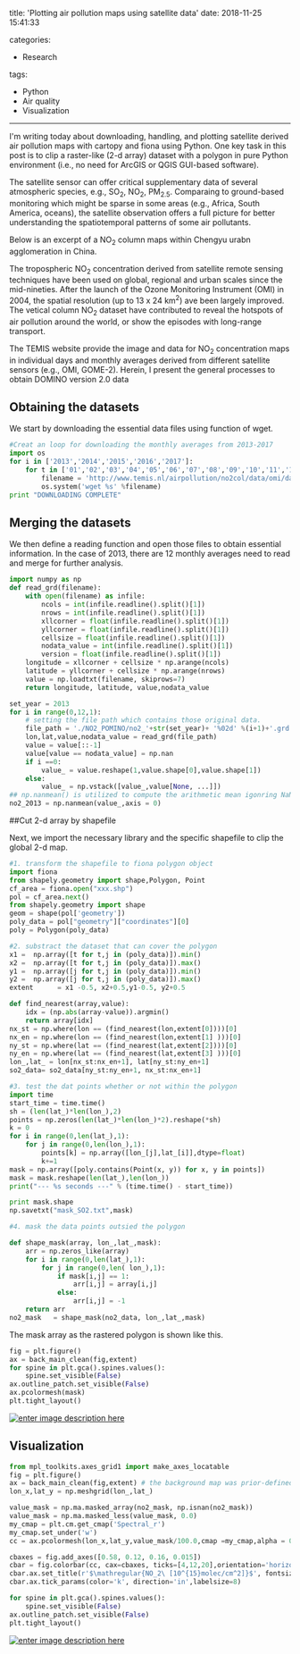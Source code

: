 title: 'Plotting air pollution maps using satellite data'
date: 2018-11-25 15:41:33

categories:

- Research

tags: 

- Python
- Air quality
- Visualization

---

I'm writing today about downloading, handling, and plotting satellite derived air pollution maps with cartopy and fiona using Python. One key task in this post is to clip a raster-like (2-d array) dataset with a polygon in pure Python environment (i.e., no need for ArcGIS or QGIS GUI-based software).         

The satellite sensor can offer critical supplementary data of several atmospheric species, e.g., SO<sub>2</sub>, NO<sub>2</sub>, PM<sub>2.5</sub>. Comparaing to ground-based monitoring which might be sparse in some areas (e.g., Africa, South America, oceans), the satellite observation offers a full picture for better understanding the spatiotemporal patterns of some air pollutants.

Below is an excerpt of a NO<sub>2</sub> column maps within  Chengyu urabn agglomeration in China.

<!--more-->   

The  tropospheric NO<sub>2</sub>  concentration derived from satellite remote sensing techniques have been used on global, regional and urban scales since the mid-nineties. After the launch of the Ozone Monitoring Instrument (OMI) in 2004, the spatial resolution (up to 13 x 24 km<sup>2</sup>) ave been largely improved. The vetical column NO<sub>2</sub> dataset  have contributed to reveal the hotspots of air pollution around the world, or show the episodes with long-range transport.

The TEMIS website provide the image and data for  NO<sub>2</sub>  concentration maps in individual days and monthly averages derived from different satellite sensors (e.g., OMI, GOME-2). Herein, I present the general processes to obtain DOMINO version 2.0 data

## Obtaining the datasets

We start by downloading the essential data files using function of wget.

```python
#Creat an loop for downloading the monthly averages from 2013-2017
import os
for i in ['2013','2014','2015','2016','2017']:
	for t in ['01','02','03','04','05','06','07','08','09','10','11','12']:
		filename = 'http://www.temis.nl/airpollution/no2col/data/omi/data_v2/'+i+'/'+t+'/'+'no2_'+i+t+ '.grd.gz'
		os.system('wget %s' %filename)
print "DOWNLOADING COMPLETE"
```


## Merging the datasets

We then define a reading function and open those files to obtain essential information.  In the case of 2013, there are 12 monthly averages need to read and merge for further analysis.

```python
import numpy as np
def read_grd(filename):
    with open(filename) as infile:
        ncols = int(infile.readline().split()[1])
        nrows = int(infile.readline().split()[1])
        xllcorner = float(infile.readline().split()[1])
        yllcorner = float(infile.readline().split()[1])
        cellsize = float(infile.readline().split()[1])
        nodata_value = int(infile.readline().split()[1])
        version = float(infile.readline().split()[1])
    longitude = xllcorner + cellsize * np.arange(ncols)
    latitude = yllcorner + cellsize * np.arange(nrows)
    value = np.loadtxt(filename, skiprows=7)
    return longitude, latitude, value,nodata_value

set_year = 2013
for i in range(0,12,1):
    # setting the file path which contains those original data.
    file_path = './NO2_POMINO/no2_'+str(set_year)+ '%02d' %(i+1)+'.grd'
    lon,lat,value,nodata_value = read_grd(file_path)
    value = value[::-1]
    value[value == nodata_value] = np.nan        
    if i ==0:
        value_ = value.reshape(1,value.shape[0],value.shape[1])
    else:
        value_ = np.vstack([value_,value[None, ...]])
## np.nanmean() is utilized to compute the arithmetic mean igonring NaNs
no2_2013 = np.nanmean(value_,axis = 0)
```

##Cut 2-d array by shapefile 

Next,  we  import the necessary library and the specific shapefile to clip the global 2-d map.

```python
#1. transform the shapefile to fiona polygon object
import fiona
from shapely.geometry import shape,Polygon, Point
cf_area = fiona.open("xxx.shp")
pol = cf_area.next()
from shapely.geometry import shape
geom = shape(pol['geometry'])
poly_data = pol["geometry"]["coordinates"][0]
poly = Polygon(poly_data)

#2. substract the dataset that can cover the polygon
x1 =  np.array([t for t,j in (poly_data)]).min()
x2 =  np.array([t for t,j in (poly_data)]).max()
y1 =  np.array([j for t,j in (poly_data)]).min()
y2 =  np.array([j for t,j in (poly_data)]).max()
extent      = x1 -0.5, x2+0.5,y1-0.5, y2+0.5

def find_nearest(array,value):
    idx = (np.abs(array-value)).argmin()
    return array[idx]
nx_st = np.where(lon == (find_nearest(lon,extent[0])))[0]
nx_en = np.where(lon == (find_nearest(lon,extent[1] )))[0]
ny_st = np.where(lat == (find_nearest(lat,extent[2])))[0]
ny_en = np.where(lat == (find_nearest(lat,extent[3] )))[0]
lon_,lat_ = lon[nx_st:nx_en+1], lat[ny_st:ny_en+1]
so2_data= so2_data[ny_st:ny_en+1, nx_st:nx_en+1]  

#3. test the dat points whether or not within the polygon
import time
start_time = time.time()
sh = (len(lat_)*len(lon_),2)
points = np.zeros(len(lat_)*len(lon_)*2).reshape(*sh)
k = 0
for i in range(0,len(lat_),1):
    for j in range(0,len(lon_),1):
        points[k] = np.array([lon_[j],lat_[i]],dtype=float)
        k+=1
mask = np.array([poly.contains(Point(x, y)) for x, y in points])  
mask = mask.reshape(len(lat_),len(lon_))
print("--- %s seconds ---" % (time.time() - start_time))

print mask.shape
np.savetxt("mask_SO2.txt",mask)

#4. mask the data points outsied the polygon

def shape_mask(array, lon_,lat_,mask):
    arr = np.zeros_like(array)
    for i in range(0,len(lat_),1):
        for j in range(0,len( lon_),1):
            if mask[i,j] == 1:
                arr[i,j] = array[i,j]
            else:
                arr[i,j] = -1
    return arr
no2_mask   = shape_mask(no2_data, lon_,lat_,mask)
```

The mask array as the rastered polygon is shown like this.

```python
fig = plt.figure()
ax = back_main_clean(fig,extent)
for spine in plt.gca().spines.values():
	spine.set_visible(False)
ax.outline_patch.set_visible(False)
ax.pcolormesh(mask)
plt.tight_layout()
```

[![enter image description here][1]][1]

## Visualization

```python
from mpl_toolkits.axes_grid1 import make_axes_locatable
fig = plt.figure()
ax = back_main_clean(fig,extent) # the background map was prior-defined by specific uses.
lon_x,lat_y = np.meshgrid(lon_,lat_)

value_mask = np.ma.masked_array(no2_mask, np.isnan(no2_mask))
value_mask = np.ma.masked_less(value_mask, 0.0)
my_cmap = plt.cm.get_cmap('Spectral_r')
my_cmap.set_under('w')
cc = ax.pcolormesh(lon_x,lat_y,value_mask/100.0,cmap =my_cmap,alpha = 0.7,transform=ccrs.PlateCarree(),zorder =2,vmax = 25)#

cbaxes = fig.add_axes([0.58, 0.12, 0.16, 0.015]) 
cbar = fig.colorbar(cc, cax=cbaxes, ticks=[4,12,20],orientation='horizontal')
cbar.ax.set_title(r'$\mathregular{NO_2\ [10^{15}molec/cm^2]}$', fontsize = 8)
cbar.ax.tick_params(color='k', direction='in',labelsize=8)

for spine in plt.gca().spines.values():
    spine.set_visible(False)
ax.outline_patch.set_visible(False)
plt.tight_layout()
```

[![enter image description here][2]][2]





[1]: https://i.stack.imgur.com/a14mC.png
[2]: https://i.stack.imgur.com/b8dRv.png












